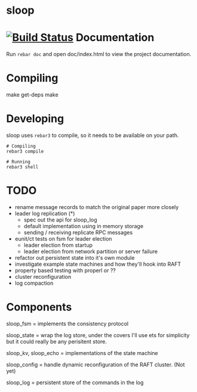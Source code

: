 sloop
=====
[![Build Status](https://travis-ci.org/tmcgilchrist/sloop.svg?branch=master)](https://travis-ci.org/tmcgilchrist/sloop)
Documentation
=====

Run `rebar doc` and open doc/index.html to view the project documentation.

Compiling
======

  make get-deps
  make

Developing
=======
sloop uses `rebar3` to compile, so it needs to be available on your path.


``` shell
# Compiling
rebar3 compile
```

``` shell
# Running
rebar3 shell
```


TODO
====

 - rename message records to match the original paper more closely
 - leader log replication (*)
   - spec out the api for sloop_log
   - default implementation using in memory storage
   - sending / receiving replicate RPC messages
 - eunit/ct tests on fsm for leader election
   - leader election from startup
   - leader election from network partition or server failure
 - refactor out persistent state into it's own module
 - investigate example state machines and how they'll hook into RAFT
 - property based testing with properl or ??
 - cluster reconfiguration
 - log compaction

Components
=====

sloop_fsm = implements the consistency protocol

sloop_state = wrap the log store, under the covers I'll use ets for simplicity
but it could really be any perisitent store.

sloop_kv, sloop_echo = implementations of the state machine

sloop_config = handle dynamic reconfiguration of the RAFT cluster. (Not yet)

sloop_log = persistent store of the commands in the log
